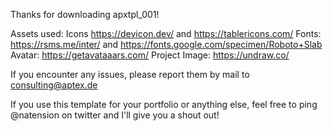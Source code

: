 Thanks for downloading apxtpl_001!

Assets used:
Icons https://devicon.dev/ and https://tablericons.com/
Fonts: https://rsms.me/inter/ and https://fonts.google.com/specimen/Roboto+Slab
Avatar: https://getavataaars.com/
Project Image: https://undraw.co/

If you encounter any issues, please report them by mail to consulting@aptex.de

If you use this template for your portfolio or anything else, feel free to ping @natension on twitter and I'll give you a shout out!